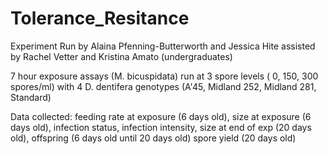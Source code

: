 # Tolerance_Resitance

Experiment Run by Alaina Pfenning-Butterworth and Jessica Hite assisted by Rachel Vetter and Kristina Amato (undergraduates)

7 hour exposure assays (M. bicuspidata) run at 3 spore levels ( 0, 150, 300 spores/ml) with 4 D. dentifera genotypes (A'45, Midland 252, Midland 281, Standard)

Data collected: 
                feeding rate at exposure (6 days old), 
                size at exposure (6 days old), 
                infection status, 
                infection intensity, 
                size at end of exp (20 days old),
                offspring (6 days old until 20 days old)
                spore yield (20 days old)

